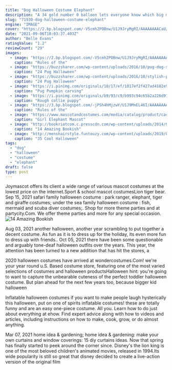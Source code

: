 ```yaml
---
title: "Dog Halloween Costume Elephant"
description: "A 34 gold number 0 balloon lets everyone know which big milestone event you're celebrating! you can combine this gold number zero balloon with other numbers for a custom look at a"
slug: "71930-dog-halloween-costume-elephant"
engine: "IMAGE"
cover: "https://2.bp.blogspot.com/-V5cmh2POBnw/U1J9JryMgRI/AAAAAAAACaU/TrK_fHsb8_g/s1600/large+dog+costume+5.jpg"
date: "2021-09-06T18:03:37.403Z"
author: "Belle Evans"
ratingValue: "1.2"
reviewCount: "29"
images:
  - image: "https://2.bp.blogspot.com/-V5cmh2POBnw/U1J9JryMgRI/AAAAAAAACaU/TrK_fHsb8_g/s1600/large+dog+costume+5.jpg"
    caption: "Rules of the"
  - image: "https://buzzsharer.com/wp-content/uploads/2016/10/pug-dog-stylish-costume.jpg"
    caption: "24 Pug Halloween"
  - image: "https://buzzsharer.com/wp-content/uploads/2016/10/stylish-pug-dog-woman.jpg"
    caption: "24 Pug Halloween"
  - image: "https://i.pinimg.com/originals/10/17/ef/1017ef2f427ad4182e90b45efebe3915.jpg"
    caption: "Pug Pumpkin carving"
  - image: "https://i.pinimg.com/originals/b9/93/c9/b993c94c65b2a226d910437f79599bcf.jpg"
    caption: "Rough collie puppy"
  - image: "https://3.bp.blogspot.com/-jPSh4hMjzwY/U1J9MnEL46I/AAAAAAAACao/UJz_EJMjdH0/s1600/large+dog+costume+8.jpg"
    caption: "Rules of the"
  - image: "https://www.mascotandcostumes.com/media/catalog/product/cache/1/thumbnail/600x/17f82f742ffe127f42dca9de82fb58b1/w/i/wish615-800x800__.jpg"
    caption: "Girl Elephant Mascot"
  - image: "http://bookriotcom.c.presscdn.com/wp-content/uploads/2014/09/Group-Hallowen-costume-Where-the-Wild-Things-Are.-.jpg"
    caption: "14 Amazing Bookish"
  - image: "http://menshairstyle.funtouzy.com/wp-content/uploads/2019/09/Halloween-Clown-Makeup-Man-03.jpg"
    caption: "35 Cool Halloween"
tags:
  - "dog"
  - "halloween"
  - "costume"
  - "elephant"
draft: false
type: post
---
```


Joymascot offers its client a wide range of various mascot costumes at the lowest price on the internet.Sport & school mascot costumesLion tiger bear. Sep 15, 2021 safari family halloween costume : park ranger, elephant, tiger and giraffe costumes; under the sea family halloween costume : fish, mermaid and scuba diver costumes;. Shop for more theme parties and at partycity.Com. We offer theme parties and more for any special occasion.
![14 Amazing Bookish](http://bookriotcom.c.presscdn.com/wp-content/uploads/2014/09/Group-Hallowen-costume-Where-the-Wild-Things-Are.-.jpg "14 Amazing Bookish")

Aug 03, 2021 another halloween, another year scrambling to put together a decent costume. As fun as it is to dress up for the holiday, its even more fun to dress up with friends.. Oct 05, 2021 there have been some questionable and arguably tone-deaf halloween outfits over the years. This year, the attention has been turned to a new addition that has hit the stores, a
<!--inArticleAds-->

<!--galleryOne-->

2020 halloween costumes have arrived at wondercostumes.Com! we're your year round u.S. Based costume store, featuring one of the most varied selections of costumes and halloween productsHalloween hint: you're going to want to capture the unbearable cuteness of the perfect toddler halloween costume. But plan ahead for the next few years too, because bigger kid halloween
<!--inArticleAds-->

<!--galleryTwo-->

Inflatable halloween costumes if you want to make people laugh hysterically this halloween, put on one of spirits inflatable costumes! these are totally funny and are an easy one-piece costume. All you. Learn how to do just about everything at ehow. Find expert advice along with how to videos and articles, including instructions on how to make, cook, grow, or do almost anything.
<!--galleryThree-->

Mar 07, 2021 home idea & gardening; home idea & gardening: make your own curtains and window coverings: 15 diy curtains ideas. Now that spring has finally started to peek around the corner since. Disney's the lion king is one of the most beloved children's animated movies, released in 1994.Its wide popularity is still so great that disney decided to create a live-action version of the original film